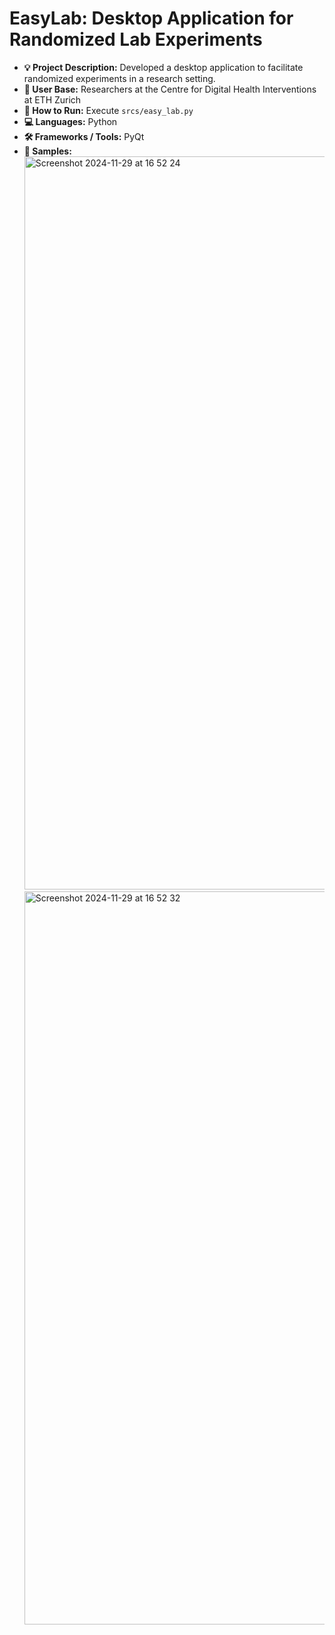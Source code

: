 # EasyLab: Desktop Application for Randomized Lab Experiments

- **💡 Project Description:** Developed a desktop application to facilitate randomized experiments in a research setting.
- **📍 User Base:** Researchers at the Centre for Digital Health Interventions at ETH Zurich
- **🚀 How to Run:** Execute `srcs/easy_lab.py`
- **💻 Languages:** Python
- **🛠️ Frameworks / Tools:** PyQt
- **📸 Samples:**
  <img width="1173" alt="Screenshot 2024-11-29 at 16 52 24" src="https://github.com/user-attachments/assets/d56a463c-2640-48b0-8fec-0601f4b48fbe">
  <img width="1173" alt="Screenshot 2024-11-29 at 16 52 32" src="https://github.com/user-attachments/assets/160e2ab9-ee3f-425c-acb8-ae4cc000ec5f">
